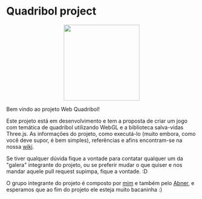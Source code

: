# Quadribol project
<p align="center">
  <img src="https://raw.githubusercontent.com/zerodois/webgl/master/docs/quadribol.jpg" align="center" height="200">
</p>

Bem vindo ao projeto Web Quadribol!

Este projeto está em desenvolvimento e tem a proposta de criar um jogo com temática de quadribol utilizando WebGL e a biblioteca salva-vidas Three.js.
As informações do projeto, como executá-lo (muito embora, como você deve supor, é bem simples), referências e afins encontram-se na nossa [wiki](https://github.com/zerodois/webgl/wiki).

Se tiver qualquer dúvida fique a vontade para contatar qualquer um da "galera" integrante do projeto, ou se preferir mudar o que quiser e nos mandar aquele pull request supimpa, fique a vontade. :D

O grupo integrante do projeto é composto por [mim](https://github.com/zerodois) e também pelo [Abner](https://github.com/mistakenn), e esperamos que ao fim do projeto ele esteja muito bacaninha :)
